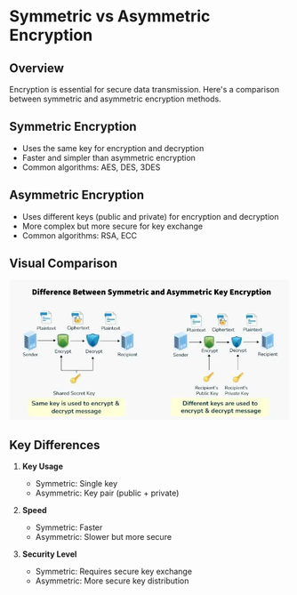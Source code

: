 # Symmetric vs Asymmetric Encryption

## Overview

Encryption is essential for secure data transmission. Here's a comparison between symmetric and asymmetric encryption methods.

## Symmetric Encryption

- Uses the same key for encryption and decryption
- Faster and simpler than asymmetric encryption
- Common algorithms: AES, DES, 3DES

## Asymmetric Encryption

- Uses different keys (public and private) for encryption and decryption
- More complex but more secure for key exchange
- Common algorithms: RSA, ECC

## Visual Comparison

![alt text](symmetric-and-asymmetric-key-1-2.webp)

## Key Differences

1. **Key Usage**

   - Symmetric: Single key
   - Asymmetric: Key pair (public + private)

2. **Speed**

   - Symmetric: Faster
   - Asymmetric: Slower but more secure

3. **Security Level**
   - Symmetric: Requires secure key exchange
   - Asymmetric: More secure key distribution
